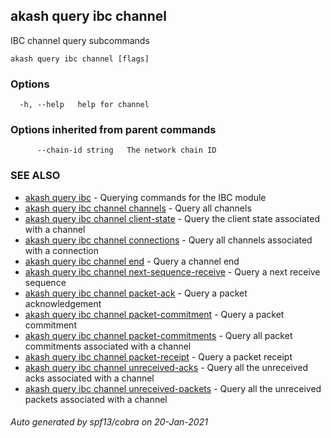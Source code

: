 ## akash query ibc channel

IBC channel query subcommands

```
akash query ibc channel [flags]
```

### Options

```
  -h, --help   help for channel
```

### Options inherited from parent commands

```
      --chain-id string   The network chain ID
```

### SEE ALSO

* [akash query ibc](akash_query_ibc.md)	 - Querying commands for the IBC module
* [akash query ibc channel channels](akash_query_ibc_channel_channels.md)	 - Query all channels
* [akash query ibc channel client-state](akash_query_ibc_channel_client-state.md)	 - Query the client state associated with a channel
* [akash query ibc channel connections](akash_query_ibc_channel_connections.md)	 - Query all channels associated with a connection
* [akash query ibc channel end](akash_query_ibc_channel_end.md)	 - Query a channel end
* [akash query ibc channel next-sequence-receive](akash_query_ibc_channel_next-sequence-receive.md)	 - Query a next receive sequence
* [akash query ibc channel packet-ack](akash_query_ibc_channel_packet-ack.md)	 - Query a packet acknowledgement
* [akash query ibc channel packet-commitment](akash_query_ibc_channel_packet-commitment.md)	 - Query a packet commitment
* [akash query ibc channel packet-commitments](akash_query_ibc_channel_packet-commitments.md)	 - Query all packet commitments associated with a channel
* [akash query ibc channel packet-receipt](akash_query_ibc_channel_packet-receipt.md)	 - Query a packet receipt
* [akash query ibc channel unreceived-acks](akash_query_ibc_channel_unreceived-acks.md)	 - Query all the unreceived acks associated with a channel
* [akash query ibc channel unreceived-packets](akash_query_ibc_channel_unreceived-packets.md)	 - Query all the unreceived packets associated with a channel

###### Auto generated by spf13/cobra on 20-Jan-2021
